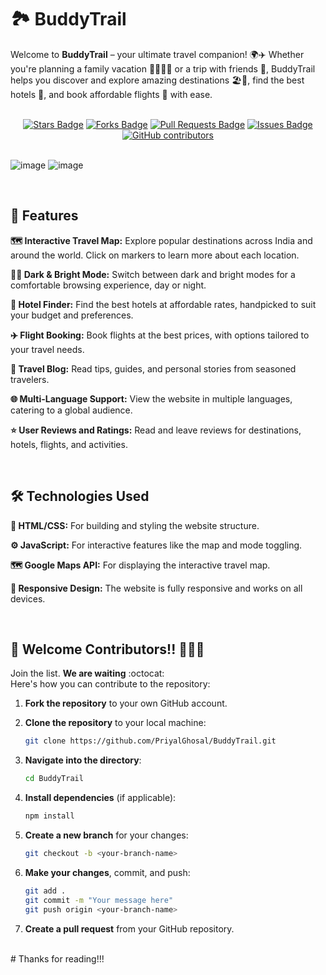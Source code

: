 # 🏞️ BuddyTrail

Welcome to **BuddyTrail** – your ultimate travel companion! 🌍✈️ Whether you're planning a family vacation 👨‍👩‍👧‍👦 or a trip with friends 👫, BuddyTrail helps you discover and explore amazing destinations 🏖️🏰, find the best hotels 🏨, and book affordable flights 💺 with ease.

<br />

<div align="center">
  <a href="https://github.com/PriyaGhosal/awesome-github-profile-readme/stargazers"><img src="https://img.shields.io/github/stars/PriyaGhosal/awesome-github-profile-readme" alt="Stars Badge"/></a>
  <a href="https://github.com/PriyaGhosal/awesome-github-profile-readme/network/members"><img src="https://img.shields.io/github/forks/PriyaGhosal/awesome-github-profile-readme" alt="Forks Badge"/></a>
  <a href="https://github.com/PriyaGhosal/awesome-github-profile-readme/pulls"><img src="https://img.shields.io/github/issues-pr/PriyaGhosal/awesome-github-profile-readme" alt="Pull Requests Badge"/></a>
  <a href="https://github.com/PriyaGhosal/awesome-github-profile-readme/issues"><img src="https://img.shields.io/github/issues/PriyaGhosal/awesome-github-profile-readme" alt="Issues Badge"/></a>
  <a href="https://github.com/PriyaGhosal/awesome-github-profile-readme/graphs/contributors"><img alt="GitHub contributors" src="https://img.shields.io/github/contributors/PriyaGhosal/awesome-github-profile-readme?color=2b9348"></a>
</div>

<br />

![image](https://github.com/user-attachments/assets/4e53b040-41de-43d0-91bd-5c31bf5b9959)
![image](https://github.com/user-attachments/assets/1a2ec256-1099-44a0-b810-7f40b544ec3a)

<br />

## 🚀 Features

**🗺️ Interactive Travel Map:** Explore popular destinations across India and around the world. Click on markers to learn more about each location.

**🌙🌞 Dark & Bright Mode:** Switch between dark and bright modes for a comfortable browsing experience, day or night.

**🏨 Hotel Finder:** Find the best hotels at affordable rates, handpicked to suit your budget and preferences.

**✈️ Flight Booking:** Book flights at the best prices, with options tailored to your travel needs.

**📝 Travel Blog:** Read tips, guides, and personal stories from seasoned travelers.

**🌐 Multi-Language Support:** View the website in multiple languages, catering to a global audience.

**⭐ User Reviews and Ratings:** Read and leave reviews for destinations, hotels, flights, and activities.

<br />

## 🛠️ Technologies Used

**📝 HTML/CSS:** For building and styling the website structure.

**⚙️ JavaScript:** For interactive features like the map and mode toggling.

**🗺️ Google Maps API:** For displaying the interactive travel map.

**📱 Responsive Design:** The website is fully responsive and works on all devices.

<br />

## 🎉 Welcome Contributors!! 👨‍💻👋

Join the list. **We are waiting** :octocat:<br />
Here's how you can contribute to the repository:

1. **Fork the repository** to your own GitHub account.
   
2. **Clone the repository** to your local machine:
   
    ```bash
    git clone https://github.com/PriyalGhosal/BuddyTrail.git
    ```
    
3. **Navigate into the directory**:
   
    ```bash
    cd BuddyTrail
    ```
    
4. **Install dependencies** (if applicable):
   
    ```bash
    npm install
    ```
    
5. **Create a new branch** for your changes:
   
    ```bash
    git checkout -b <your-branch-name>
    ```
    
6. **Make your changes**, commit, and push:
   
    ```bash
    git add .
    git commit -m "Your message here"
    git push origin <your-branch-name>
    ```

7. **Create a pull request** from your GitHub repository.
</br>
# Thanks for reading!!!
